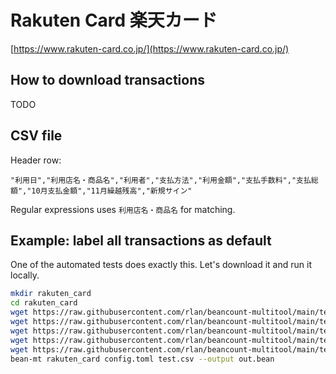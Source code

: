 # Rakuten Card 楽天カード

[https://www.rakuten-card.co.jp/](https://www.rakuten-card.co.jp/)

## How to download transactions

TODO

## CSV file

Header row:

```csv
"利用日","利用店名・商品名","利用者","支払方法","利用金額","支払手数料","支払総額","10月支払金額","11月繰越残高","新規サイン"
```

Regular expressions uses `利用店名・商品名` for matching.

## Example: label all transactions as default

One of the automated tests does exactly this. Let's download it and run it locally.

```sh
mkdir rakuten_card
cd rakuten_card
wget https://raw.githubusercontent.com/rlan/beancount-multitool/main/tests/data/rakuten_card/config.toml
wget https://raw.githubusercontent.com/rlan/beancount-multitool/main/tests/data/rakuten_card/credit_mapping.toml
wget https://raw.githubusercontent.com/rlan/beancount-multitool/main/tests/data/rakuten_card/debit_mapping.toml
wget https://raw.githubusercontent.com/rlan/beancount-multitool/main/tests/data/rakuten_card/test.bean
wget https://raw.githubusercontent.com/rlan/beancount-multitool/main/tests/data/rakuten_card/test.csv
bean-mt rakuten_card config.toml test.csv --output out.bean
```
